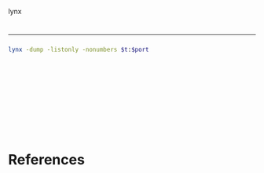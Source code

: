 lynx
# 

-------------------------------------------

### 
```sh
lynx -dump -listonly -nonumbers $t:$port
```

### 
```sh

```

### 
```sh

```

### 
```sh

```

### 
```sh

```

### 
```sh

```

### 
```sh

```

### 
```sh

```

# References


